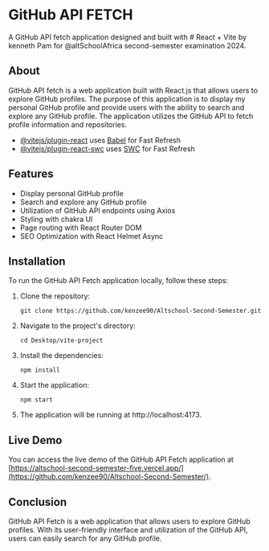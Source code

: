 # GitHub API FETCH

A GitHub API fetch application designed and built with # React + Vite by kenneth Pam for @altSchoolAfrica second-semester examination 2024.

## About
GitHub API fetch is a web application built with React.js that allows users to explore GitHub profiles. The purpose of this application is to display my personal GitHub profile and provide users with the ability to search and explore any GitHub profile. The application utilizes the GitHub API to fetch profile information and repositories.

- [@vitejs/plugin-react](https://github.com/vitejs/vite-plugin-react/blob/main/packages/plugin-react/README.md) uses [Babel](https://babeljs.io/) for Fast Refresh
- [@vitejs/plugin-react-swc](https://github.com/vitejs/vite-plugin-react-swc) uses [SWC](https://swc.rs/) for Fast Refresh

## Features
- Display personal GitHub profile
- Search and explore any GitHub profile
- Utilization of GitHub API endpoints using Axios
- Styling with chakra Ul
- Page routing with React Router DOM
- SEO Optimization with React Helmet Async

## Installation
To run the GitHub API Fetch application locally, follow these steps:

1. Clone the repository:

   ```shell
   git clone https://github.com/kenzee90/Altschool-Second-Semester.git
   ```

2. Navigate to the project's directory:

   ```shell
   cd Desktop/vite-project
   ```

3. Install the dependencies:

   ```shell
   npm install
   ```

4. Start the application:

   ```shell
   npm start
   ```

5. The application will be running at http://localhost:4173.

## Live Demo
You can access the live demo of the GitHub API Fetch application at [https://altschool-second-semester-five.vercel.app/](https://github.com/kenzee90/Altschool-Second-Semester/).

## Conclusion
GitHub API Fetch is a web application that allows users to explore GitHub profiles. With its user-friendly interface and utilization of the GitHub API, users can easily search for any GitHub profile.
